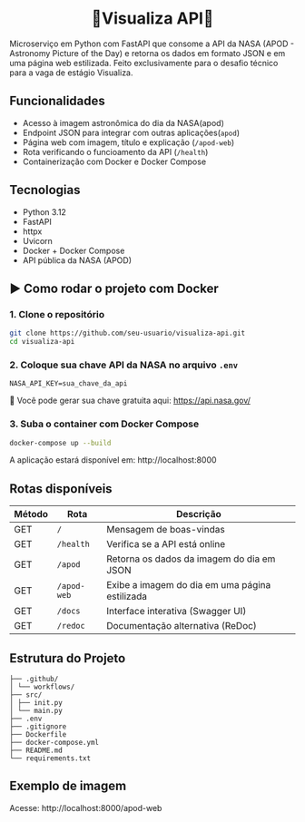 <h1 align="center"> 💫Visualiza API🔭</h1>

Microserviço em Python com FastAPI que consome a API da NASA (APOD - Astronomy Picture of the Day) e retorna os dados em formato JSON e em uma página web estilizada.
Feito exclusivamente para o desafio técnico para a vaga de estágio Visualiza.

## Funcionalidades
-  Acesso à imagem astronômica do dia da NASA(apod)
-  Endpoint JSON para integrar com outras aplicações(`apod`)
-  Página web com imagem, título e explicação (`/apod-web`)
-  Rota verificando o funcioamento da API (`/health`)
-  Containerização com Docker e Docker Compose

## Tecnologias

- Python 3.12
- FastAPI
- httpx
- Uvicorn
- Docker + Docker Compose
- API pública da NASA (APOD)

## ▶️ Como rodar o projeto com Docker

### 1. Clone o repositório
```bash
git clone https://github.com/seu-usuario/visualiza-api.git
cd visualiza-api
```

### 2. Coloque sua chave API da NASA no arquivo `.env`
```env
NASA_API_KEY=sua_chave_da_api
```
🔑 Você pode gerar sua chave gratuita aqui: https://api.nasa.gov/

### 3. Suba o container com Docker Compose
```bash
docker-compose up --build
```
A aplicação estará disponível em:
 http://localhost:8000

##  Rotas disponíveis

| Método | Rota         | Descrição                                        |
|--------|--------------|--------------------------------------------------|
| GET    | `/`          | Mensagem de boas-vindas                          |
| GET    | `/health`    | Verifica se a API está online                    |
| GET    | `/apod`      | Retorna os dados da imagem do dia em JSON       |
| GET    | `/apod-web`  | Exibe a imagem do dia em uma página estilizada  |
| GET    | `/docs`      | Interface interativa (Swagger UI)               |
| GET    | `/redoc`     | Documentação alternativa (ReDoc)                |

## Estrutura do Projeto
```
├── .github/
│ └── workflows/
├── src/
│ ├── init.py
│ └── main.py
├── .env
├── .gitignore
├── Dockerfile
├── docker-compose.yml
├── README.md
└── requirements.txt
```

##  Exemplo de imagem 
Acesse: http://localhost:8000/apod-web
